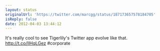 ```yaml
---
layout: status
originalUrl: 'https://twitter.com/marcgg/status/187173657578184705'
isReply: false
date: 2012-04-03 13:44:12
---
```


It's really cool to see Tigerlily's Twitter app evolve like that. http://t.co/IlHqLGez #corporate
